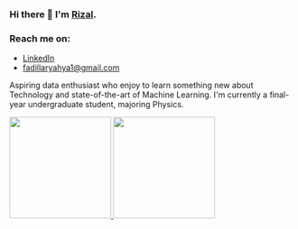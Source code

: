 ### Hi there 👋 I'm <a href="https://www.linkedin.com/in/fadillarizalul/">Rizal</a>.

### Reach me on:
- <a href="https://linkedin.com/in/fadillarizalul/">LinkedIn</a>
- fadillaryahya1@gmail.com

Aspiring data enthusiast who enjoy to learn something new about Technology and state-of-the-art of Machine Learning.
I'm currently a final-year undergraduate student, majoring Physics.
  
<p align="left">
<a href="https://github.com/gilangadhan">
  <img height="180em" src="https://github-readme-stats-eight-theta.vercel.app/api?username=gilangadhan&show_icons=true&theme=algolia&include_all_commits=true&count_private=true"/>
  <img height="180em" src="https://github-readme-stats-eight-theta.vercel.app/api/top-langs/?username=gilangadhan&layout=compact&langs_count=8&theme=algolia"/>
</a>
</p>

